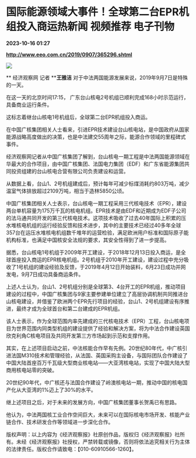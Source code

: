 # 国际能源领域大事件！全球第二台EPR机组投入商运热新闻 视频推荐 电子刊物

**2023-10-16 01:27**

**http://www.eeo.com.cn/2019/0907/365296.shtml**

![](http://upload.eeo.com.cn/2019/0907/thumb_650_305_1567852463127.jpg)

** 经济观察网 记者 ****王雅洁** 对于中法两国能源发展来说，2019年9月7日是特殊的一天。

在这一天的北京时间17:15， 广东台山核电2号机组已顺利完成168小时示范运行，具备商业运行条件。

这标志着继台山核电1号机组后，全球第二台EPR机组投入商运。

在中国广核集团相关人士看来，引进EPR技术建设台山核电站，是中国政府从国家能源战略高度做出的决策，也是中法建交55周年之际，能源合作领域的里程碑式事件。

经济观察网记者从中国广核集团了解到，台山核电一期工程是中法两国能源领域在华最大的合作项目，由中国广核集团、法国电力集团（EDF）和广东省能源集团共同投资组建的台山核电合营有限公司负责建设和运营。

从数据上看，台山1、2号机组建成后，预计每年可减少标煤消耗约803万吨，减少温室气体排放超过2109万吨，相当于造林5850公顷。

中国广核集团相关人士表示，台山核电一期工程采用三代核电技术（EPR），建设两台单机容量为175万千瓦的核电机组。EPR技术是由EDF和近期成为EDF子公司的法马通共同开发的第三代核电技术。这项技术吸收了过去40年国际上积累的压水堆核电机组的运行经验反馈和技术进步，其中的主要技术已经过40多年全球357台在运压水堆核电机组数千堆年的运营检验，满足欧洲用户标准和国际原子能机构标准，也满足中国核安全法规的要求，其安全性得到了进一步提高。

据悉，台山核电1号机组于2009年开工建设，于2018年12月13日投入商运，是全球首座投入商运的EPR核电机组。2号机组于2010年开工建设，建设过程中充分吸收了1号机组的建设经验及反馈，于2019年4月12日开始装料，6月23日成功并网发电，9月7日成功具备商运条件。

上述人士认为，台山1、2号机组分别是全球第3、4台开工的EPR机组，推动项目建设的过程中，中国广核集团与9家主要参建单位建立了高层协调机制共同推进台山核电建设，并借鉴了欧洲两个EPR先行项目的经验，台山1、2号机组建设有序推进，最终才成为全球首台和第二台建成的EPR机组。

该人士表示，作为全球范围内率先建成的三代核电技术（EPR）工程，台山核电项目为世界范围内同类型机组的建设提供了经验和解决方案，将为中法合作建设英国欣克利角C核电项目及共同开发第三方市场起到示范和支撑作用。

其实，在上述项目启动之前，中法核能合作早有先例。20世纪80年代，中广核引进法国M310技术和管理经验，从法国、英国采购主设备，与国际团队合作建设了中国大陆首座百万千瓦级大型商业核电站——大亚湾核电站，实现了中国大陆大型商用核电站零的突破。

20世纪90年代，中广核还与法国合作建设了岭澳核电站一期，推动中国的核电国产化从大亚湾的1%迈上了30%的水平。

继上述项目之后，对于未来的发展方向，中国广核集团董事长贺禹已有思路。

他认为，中法两国核工业合作空间巨大，未来可以在国际核电市场开发、核能产业链合作、技术研发合作等领域进一步深化合作。

版权声明：以上内容为《经济观察报》社原创作品，版权归《经济观察报》社所有。未经《经济观察报》社授权，严禁转载或镜像，否则将依法追究相关行为主体的法律责任。版权合作请致电：【010-60910566-1260】。